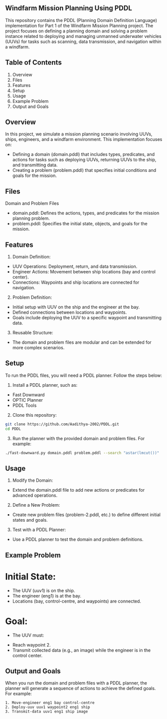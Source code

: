 ## Windfarm Mission Planning Using PDDL
This repository contains the PDDL (Planning Domain Definition Language) implementation for Part 1 of the Windfarm Mission Planning project. The project focuses on defining a planning domain and solving a problem instance related to deploying and managing unmanned underwater vehicles (UUVs) for tasks such as scanning, data transmission, and navigation within a windfarm.

## Table of Contents
1. Overview
2. Files
3. Features
4. Setup
5. Usage
6. Example Problem
7. Output and Goals

## Overview
In this project, we simulate a mission planning scenario involving UUVs, ships, engineers, and a windfarm environment. This implementation focuses on:

* Defining a domain (domain.pddl) that includes types, predicates, and actions for tasks such as deploying UUVs, returning UUVs to the ship, and transmitting data.
* Creating a problem (problem.pddl) that specifies initial conditions and goals for the mission.

## Files
Domain and Problem Files
* domain.pddl: Defines the actions, types, and predicates for the mission planning problem.
* problem.pddl: Specifies the initial state, objects, and goals for the mission.

## Features
1. Domain Definition:

* UUV Operations: Deployment, return, and data transmission.
* Engineer Actions: Movement between ship locations (bay and control center).
* Connections: Waypoints and ship locations are connected for navigation.
2. Problem Definition:

* Initial setup with UUV on the ship and the engineer at the bay.
* Defined connections between locations and waypoints.
* Goals include deploying the UUV to a specific waypoint and transmitting data.
3. Reusable Structure:

* The domain and problem files are modular and can be extended for more complex scenarios.

## Setup
To run the PDDL files, you will need a PDDL planner. Follow the steps below:

1. Install a PDDL planner, such as:

- Fast Downward
- OPTIC Planner
- PDDL Tools
2. Clone this repository:

```bash
git clone https://github.com/Aadithya-2002/PDDL.git
cd PDDL
```
3. Run the planner with the provided domain and problem files. For example:

```bash
./fast-downward.py domain.pddl problem.pddl --search "astar(lmcut())"
```

## Usage
1. Modify the Domain:

* Extend the domain.pddl file to add new actions or predicates for advanced operations.
2. Define a New Problem:

* Create new problem files (problem-2.pddl, etc.) to define different initial states and goals.
3. Test with a PDDL Planner:

* Use a PDDL planner to test the domain and problem definitions.

## Example Problem
# Initial State:
* The UUV (uuv1) is on the ship.
* The engineer (eng1) is at the bay.
* Locations (bay, control-centre, and waypoints) are connected.
# Goal:
* The UUV must:
- Reach waypoint 2.
- Transmit collected data (e.g., an image) while the engineer is in the control center.

## Output and Goals
When you run the domain and problem files with a PDDL planner, the planner will generate a sequence of actions to achieve the defined goals. For example:

```
1. Move-engineer eng1 bay control-centre
2. Deploy-uuv uuv1 waypoint2 eng1 ship
3. Transmit-data uuv1 eng1 ship image
```
